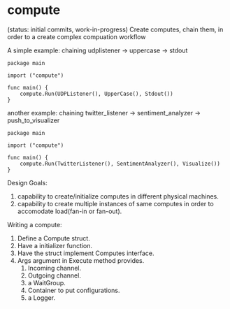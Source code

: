 compute
=======
(status: initial commits, work-in-progress)
Create computes, chain them, in order to a create complex compuation workflow

A simple example: chaining udplistener -> uppercase -> stdout 
```
package main

import ("compute")

func main() {
	compute.Run(UDPListener(), UpperCase(), Stdout())
}
```

another example: chaining twitter_listener -> sentiment_analyzer -> push_to_visualizer 
```
package main

import ("compute")

func main() {
	compute.Run(TwitterListener(), SentimentAnalyzer(), Visualize())
}
```

Design Goals:

1. capability to create/initialize computes in different physical machines.
2. capability to create multiple instances of same computes in order to accomodate load(fan-in or fan-out).

Writing a compute:

1. Define a Compute struct.
2. Have a initializer function.
3. Have the struct implement Computes interface.
4. Args argument in Execute method provides.
	1. Incoming channel.
	2. Outgoing channel.
	2. a WaitGroup.
	3. Container to put configurations.
	4. a Logger.


